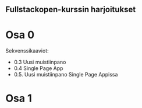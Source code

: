 ## Fullstackopen-kurssin harjoitukset
# Osa 0
  Sekvenssikaaviot:
  * 0.3 Uusi muistiinpano
  * 0.4 Single Page App
  * 0.5. Uusi muistiinpano Single Page Appissa
# Osa 1
